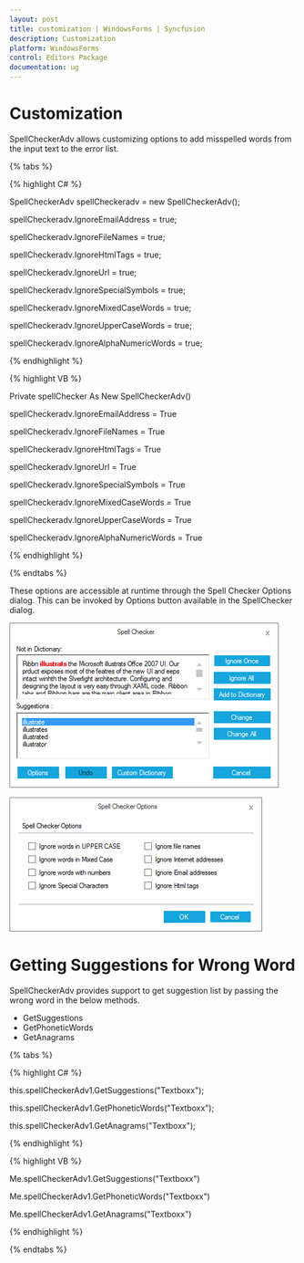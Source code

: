```yaml
---
layout: post
title: customization | WindowsForms | Syncfusion
description: Customization
platform: WindowsForms
control: Editors Package
documentation: ug
---
```


# Customization

SpellCheckerAdv allows customizing options to add misspelled words from the input text to the error list. 

{% tabs %}

{% highlight C# %}

SpellCheckerAdv spellCheckeradv = new SpellCheckerAdv();

spellCheckeradv.IgnoreEmailAddress = true;

spellCheckeradv.IgnoreFileNames = true;

spellCheckeradv.IgnoreHtmlTags = true;

spellCheckeradv.IgnoreUrl = true;

spellCheckeradv.IgnoreSpecialSymbols = true;

spellCheckeradv.IgnoreMixedCaseWords = true;

spellCheckeradv.IgnoreUpperCaseWords = true;

spellCheckeradv.IgnoreAlphaNumericWords = true;


{% endhighlight %}


{% highlight VB %}


Private spellChecker As New SpellCheckerAdv()

spellCheckeradv.IgnoreEmailAddress = True

spellCheckeradv.IgnoreFileNames = True

spellCheckeradv.IgnoreHtmlTags = True

spellCheckeradv.IgnoreUrl = True

spellCheckeradv.IgnoreSpecialSymbols = True

spellCheckeradv.IgnoreMixedCaseWords = True

spellCheckeradv.IgnoreUpperCaseWords = True

spellCheckeradv.IgnoreAlphaNumericWords = True

{% endhighlight %}

{% endtabs %}

These options are accessible at runtime through the Spell Checker Options dialog. This can be invoked by Options button available in the SpellChecker dialog.

![](Customization_images/Options1.png)
 
![](Customization_images/Options2.png)


# Getting Suggestions for Wrong Word

SpellCheckerAdv provides support to get suggestion list by passing the wrong word in the below methods.

* GetSuggestions
* GetPhoneticWords
* GetAnagrams

{% tabs %}

{% highlight C# %}

this.spellCheckerAdv1.GetSuggestions("Textboxx");

this.spellCheckerAdv1.GetPhoneticWords("Textboxx");

this.spellCheckerAdv1.GetAnagrams("Textboxx");

{% endhighlight %}

{% highlight VB %}

Me.spellCheckerAdv1.GetSuggestions("Textboxx")

Me.spellCheckerAdv1.GetPhoneticWords("Textboxx")

Me.spellCheckerAdv1.GetAnagrams("Textboxx")

{% endhighlight %}

{% endtabs %}